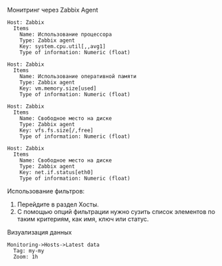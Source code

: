 Монитринг через Zabbix Agent

```
Host: Zabbix
  Items 
    Name: Использование процессора
    Type: Zabbix agent
    Key: system.cpu.util[,,avg1]
    Type of information: Numeric (float)
```
```
Host: Zabbix
  Items 
    Name: Использование оперативной памяти
    Type: Zabbix agent
    Key: vm.memory.size[used]
    Type of information: Numeric (float)
```
```
Host: Zabbix
  Items 
    Name: Свободное место на диске
    Type: Zabbix agent
    Key: vfs.fs.size[/,free]
    Type of information: Numeric (float)
```
```
Host: Zabbix
  Items 
    Name: Свободное место на диске
    Type: Zabbix agent
    Key: net.if.status[eth0]
    Type of information: Numeric (float)
```

Использование фильтров:

1.	Перейдите в раздел  Хосты.
2.	С помощью опций фильтрации нужно сузить список элементов по таким критериям, как имя, ключ или статус.


Визуализация данных

```
Monitoring->Hosts->Latest data
  Tag: my-my
  Zoom: 1h
```
